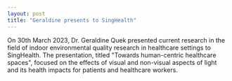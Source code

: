 ```yaml
---
layout: post
title: "Geraldine presents to SingHealth"
---
```


On 30th March 2023, Dr. Geraldine Quek presented current research in the field of indoor environmental quality research in healthcare settings to SingHealth. The presentation, titled "Towards human-centric healthcare spaces", focused on the effects of visual and non-visual aspects of light and its health impacts for patients and healthcare workers.